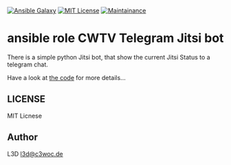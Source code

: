 [![Ansible Galaxy](https://ansible.l3d.space/svg/$namespace.$role.svg)](https://galaxy.ansible.com/ui/standalone/roles/$namespace/$role/)
[![MIT License](https://ansible.l3d.space/svg/$namespace.$role_license.svg)](LICENSE)
[![Maintainance](https://ansible.l3d.space/svg/$namespace.$role_maintainance.svg)](https://ansible.l3d.space/#$namespace.$role)

 ansible role CWTV Telegram Jitsi bot
=======================

There is a simple python Jitsi bot, that show the current Jitsi Status to a telegram chat.

Have a look at [the code](templates/cwtv_bot.py.j2) for more details...

LICENSE
-------

MIT Licnese

Author
-------

L3D <l3d@c3woc.de>
